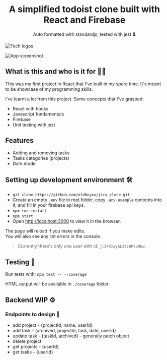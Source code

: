 
<h1 align="center">A simplified todoist clone built with React and Firebase</h1>

<div align="center">Auto formatted with standardjs, tested with jest 🎗</div>

![Tech logos](https://i.imgur.com/4OxMFz0.png)

![App screenshot](https://i.imgur.com/OctvesO.png)

## What is this and who is it for 🤷‍♀️

This was my first project in React that I've built in my spare time. It's meant to be showcase
of my programming skills. 

I've learnt a lot from this project. Some concepts that I've grasped:
- React with hooks
- Javascript fundamentals
- Firebase
- Unit testing with jest

## Features

- Adding and removing tasks
- Tasks categories (projects)
- Dark mode 

## Setting up development environment 🛠

- `git clone https://github.com/oldboyxx/jira_clone.git`
- Create an empty `.env` file in root folder, copy `.env.example` contents into it, and fill in your firebase api keys.
- `npm run install`
- `npm start`
- Open [http://localhost:3000](http://localhost:3000) to view it in the browser.

The page will reload if you make edits.<br />
You will also see any lint errors in the console.

> Currently there's only one user with id: `jlIFXIwyAL3tzHMtzRbw`.

## Testing 🚥

Run tests with: ```npm test -- --coverage```

HTML output will be available in `./coverage` folder.

## Backend WIP ⚙️

### Endpoints to design 📐

- add project - {projectId, name, userId}
- add task - {archived, projectId, task, date, userId}
- update task - {taskId, archived} - generally patch object
- delete project
- get projects - {userId}
- get tasks - {userId}

